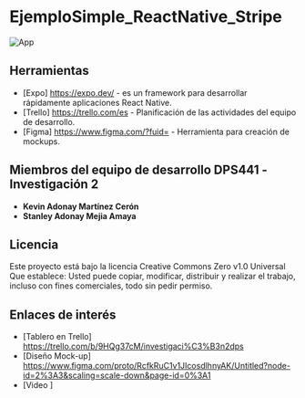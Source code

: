 # EjemploSimple_ReactNative_Stripe

![App](https://user-images.githubusercontent.com/90873838/163700058-14ce3a32-155b-4d42-a19f-dc6e7361538a.PNG)

## Herramientas

* [Expo] https://expo.dev/ - es un framework para desarrollar rápidamente aplicaciones React Native.
* [Trello] https://trello.com/es - Planificación de las actividades del equipo de desarrollo.
* [Figma] https://www.figma.com/?fuid= - Herramienta para creación de mockups.

## Miembros del equipo de desarrollo DPS441 -Investigación 2

* **Kevin Adonay Martínez Cerón** 
* **Stanley Adonay Mejia Amaya** 

## Licencia

Este proyecto está bajo la licencia Creative Commons Zero v1.0 Universal
Que establece:
Usted puede copiar, modificar, distribuir y realizar el trabajo, incluso con fines comerciales, todo sin pedir permiso.

## Enlaces de interés

* [Tablero en Trello] https://trello.com/b/9HQg37cM/investigaci%C3%B3n2dps
* [Diseño Mock-up] https://www.figma.com/proto/RcfkRuC1v1JIcosdlhnyAK/Untitled?node-id=2%3A3&scaling=scale-down&page-id=0%3A1
* [Video ] 

